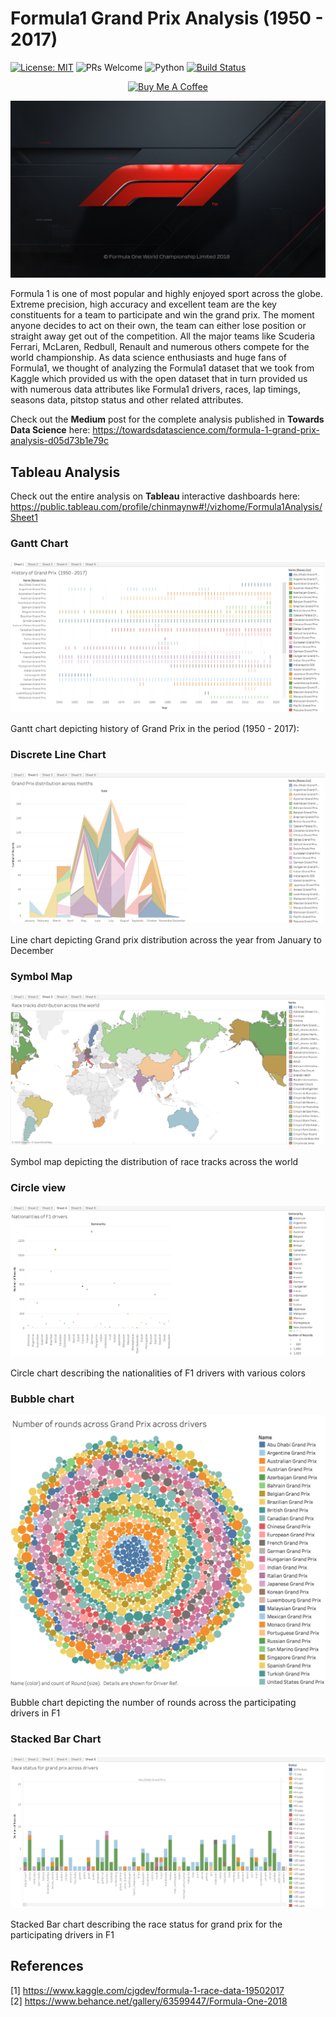 # Formula1 Grand Prix Analysis (1950 - 2017)


[![License: MIT](https://img.shields.io/badge/License-MIT-green.svg)](https://opensource.org/licenses/MIT)  ![PRs Welcome](https://img.shields.io/badge/PRs-welcome-brightgreen) ![Python](https://upload.wikimedia.org/wikipedia/commons/3/34/Blue_Python_3.6_Shield_Badge.svg) [![Build Status](https://travis-ci.org/usgs/nwisweb-tableau-data-connector.svg?branch=master)](https://travis-ci.org/usgs/nwisweb-tableau-data-connector)

<p align="center">
    <a href="https://www.buymeacoffee.com/wyavs" target="_blank"><img src="https://cdn.buymeacoffee.com/buttons/default-orange.png" alt="Buy Me A Coffee" height="35px"></a>
</p>


![F1-cover](https://github.com/gandalf1819/Formula1/blob/master/f1.png)

Formula 1 is one of most popular and highly enjoyed sport across the globe. Extreme precision, high accuracy and excellent team are the key constituents for a team to participate and win the grand prix. The moment anyone decides to act on their own, the team can either lose position or straight away get out of the competition. All the major teams like Scuderia Ferrari, McLaren, Redbull, Renault and numerous others compete for the world championship. As data science enthusiasts and huge fans of Formula1, we thought of analyzing the Formula1 dataset that we took from Kaggle which provided us with the open dataset that in turn provided us with numerous data attributes like Formula1 drivers, races, lap timings, seasons data, pitstop status and other related attributes.

Check out the **Medium** post for the complete analysis published in **Towards Data Science** here:
https://towardsdatascience.com/formula-1-grand-prix-analysis-d05d73b1e79c

## Tableau Analysis

Check out the entire analysis on **Tableau** interactive dashboards here:
https://public.tableau.com/profile/chinmaynw#!/vizhome/Formula1Analysis/Sheet1


### Gantt Chart

![sheet-1](https://github.com/gandalf1819/Formula1/blob/master/tableau-results/sheet-1.png)


Gantt chart depicting history of Grand Prix in the period (1950 - 2017):

### Discrete Line Chart


![sheet-2](https://github.com/gandalf1819/Formula1/blob/master/tableau-results/sheet-2.png)

Line chart depicting Grand prix distribution across the year from January to December 

### Symbol Map

![sheet-3](https://github.com/gandalf1819/Formula1/blob/master/tableau-results/sheet-3.png)

Symbol map depicting the distribution of race tracks across the world

### Circle view

![sheet-4](https://github.com/gandalf1819/Formula1/blob/master/tableau-results/sheet-4.png)

Circle chart describing the nationalities of F1 drivers with various colors

### Bubble chart

![sheet-5](https://github.com/gandalf1819/Formula1/blob/master/tableau-results/sheet-5.png)

Bubble chart depicting the number of rounds across the participating drivers in F1

### Stacked Bar Chart


![sheet-6](https://github.com/gandalf1819/Formula1/blob/master/tableau-results/sheet-6.png)

Stacked Bar chart describing the race status for grand prix for the participating drivers in F1




## References

[1] https://www.kaggle.com/cjgdev/formula-1-race-data-19502017 <br>
[2] https://www.behance.net/gallery/63599447/Formula-One-2018


